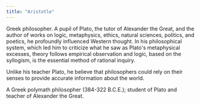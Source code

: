 ```yaml
---
title: "Aristotle"
---
```

Greek philosopher. A pupil of Plato, the tutor of Alexander the Great, and the author of works on logic, metaphysics, ethics, natural sciences, politics, and poetics, he profoundly influenced Western thought. In his philosophical system, which led him to criticize what he saw as Plato's metaphysical excesses, theory follows empirical observation and logic, based on the syllogism, is the essential method of rational inquiry.

Unlike his teacher Plato, he believe that philosophers could rely on their senses to provide accurate information about the world.

A Greek polymath philosopher (384-322 B.C.E.); student of Plato and teacher of Alexander the Great.


